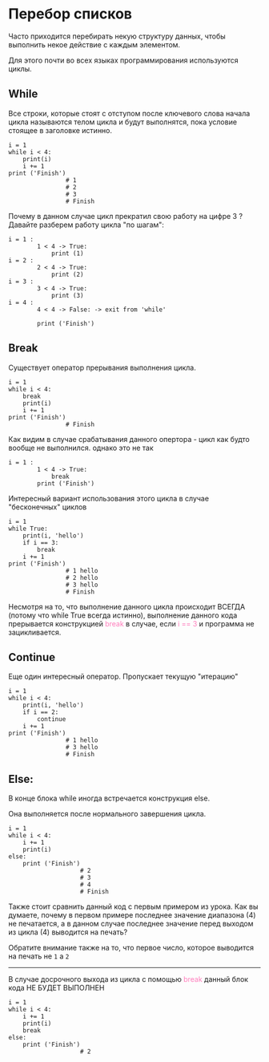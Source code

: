 <style>
red { color: #ff7dbc }
</style>
# Перебор списков
Часто приходится перебирать некую структуру данных, чтобы выполнить некое действие с каждым элементом.

Для этого почти во всех языках программирования используются циклы.


## While
Все строки, которые стоят с отступом после ключевого слова начала цикла называются телом цикла и будут выполнятся, пока условие стоящее в заголовке истинно.

    i = 1
    while i < 4:
        print(i)
        i += 1
    print ('Finish')
                    # 1
                    # 2
                    # 3
                    # Finish
Почему в данном случае цикл прекратил свою работу на цифре 3 ?
Давайте разберем работу цикла "по шагам":

    i = 1 :
            1 < 4 -> True:
                print (1)
    i = 2 :
            2 < 4 -> True:
                print (2)
    i = 3 :
            3 < 4 -> True:
                print (3)
    i = 4 :
            4 < 4 -> False: -> exit from 'while'
            
            print ('Finish')
## Break
Существует оператор прерывания выполнения цикла.

    i = 1
    while i < 4:
        break
        print(i)
        i += 1
    print ('Finish')
                    # Finish

Как видим в случае срабатывания данного опертора - цикл как будто вообще не выполнился. однако это не так

    i = 1 :
            1 < 4 -> True:
                break
            print ('Finish')

Интересный вариант использования этого цикла в случае "бесконечных" циклов

    i = 1
    while True:
        print(i, 'hello')
        if i == 3:
            break
        i += 1
    print ('Finish')
                    # 1 hello
                    # 2 hello
                    # 3 hello
                    # Finish

Несмотря на то, что выполнение данного цикла происходит ВСЕГДА (потому что while True всегда истинно), выполнение данного кода прерывается конструкцией <red>break</red> в случае, если  <red>i == 3</red> и программа не зацикливается.

## Continue

Еще один интересный оператор. Пропускает текущую "итерацию"

    i = 1
    while i < 4:
        print(i, 'hello')
        if i == 2:
            continue
        i += 1
    print ('Finish')
                    # 1 hello
                    # 3 hello
                    # Finish

## Else:
В конце блока while иногда встречается конструкция else. 

Она выполняется после нормального завершения цикла.


    i = 1
    while i < 4:
        i += 1
        print(i)
    else:
        print ('Finish')
                        # 2
                        # 3
                        # 4
                        # Finish
Также стоит сравнить данный код с первым примером из урока. Как вы думаете, почему в первом примере последнее значение диапазона (4) не печатается, а в данном случае последнее значение перед выходом из цикла (4) выводится на печать?

Обратите внимание также на то, что первое число, которое выводится на печать не `1` а `2`
*****

В случае досрочного выхода из цикла с помощью  <red>break</red> данный блок кода НЕ БУДЕТ ВЫПОЛНЕН

    i = 1
    while i < 4:
        i += 1
        print(i)
        break
    else:
        print ('Finish')
                        # 2

